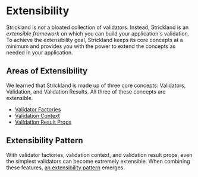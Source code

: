 # Extensibility

Strickland is _not_ a bloated collection of validators. Instead, Strickland is an _extensible framework_ on which you can build your application's validation. To achieve the extensibility goal, Strickland keeps its core concepts at a minimum and provides you with the power to extend the concepts as needed in your application.

## Areas of Extensibility

We learned that Strickland is made up of three core concepts: Validators, Validation, and Validation Results. All three of these concepts are extensible.

* [Validator Factories](validator-factories.md)
* [Validation Context](validation-context.md)
* [Validation Result Props](validation-result-props.md)

## Extensibility Pattern

With validator factories, validation context, and validation result props, even the simplest validators can become extremely extensible. When combining these features, [an extensibility pattern](extensibility-pattern.md) emerges.

